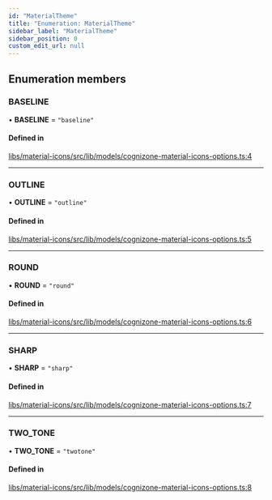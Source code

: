 ```yaml
---
id: "MaterialTheme"
title: "Enumeration: MaterialTheme"
sidebar_label: "MaterialTheme"
sidebar_position: 0
custom_edit_url: null
---
```


## Enumeration members

### BASELINE

• **BASELINE** = `"baseline"`

#### Defined in

[libs/material-icons/src/lib/models/cognizone-material-icons-options.ts:4](https://github.com/cognizone/ng-cognizone/blob/861cbad/libs/material-icons/src/lib/models/cognizone-material-icons-options.ts#L4)

___

### OUTLINE

• **OUTLINE** = `"outline"`

#### Defined in

[libs/material-icons/src/lib/models/cognizone-material-icons-options.ts:5](https://github.com/cognizone/ng-cognizone/blob/861cbad/libs/material-icons/src/lib/models/cognizone-material-icons-options.ts#L5)

___

### ROUND

• **ROUND** = `"round"`

#### Defined in

[libs/material-icons/src/lib/models/cognizone-material-icons-options.ts:6](https://github.com/cognizone/ng-cognizone/blob/861cbad/libs/material-icons/src/lib/models/cognizone-material-icons-options.ts#L6)

___

### SHARP

• **SHARP** = `"sharp"`

#### Defined in

[libs/material-icons/src/lib/models/cognizone-material-icons-options.ts:7](https://github.com/cognizone/ng-cognizone/blob/861cbad/libs/material-icons/src/lib/models/cognizone-material-icons-options.ts#L7)

___

### TWO\_TONE

• **TWO\_TONE** = `"twotone"`

#### Defined in

[libs/material-icons/src/lib/models/cognizone-material-icons-options.ts:8](https://github.com/cognizone/ng-cognizone/blob/861cbad/libs/material-icons/src/lib/models/cognizone-material-icons-options.ts#L8)
